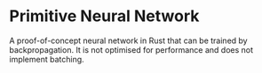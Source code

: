 # Primitive Neural Network

A proof-of-concept neural network in Rust that can be trained by backpropagation. It is not optimised for performance and does not implement batching.